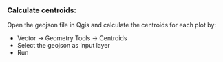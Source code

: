 ### Calculate centroids:

Open the geojson file in Qgis and calculate the centroids for each plot by:
- Vector -> Geometry Tools -> Centroids
- Select the geojson as input layer
- Run